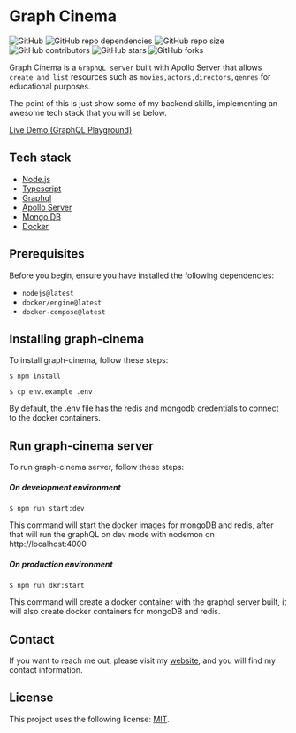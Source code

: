 # Graph Cinema

![GitHub](https://img.shields.io/github/license/jeffersonaguilar95/graph-cinema)
![GitHub repo dependencies](https://img.shields.io/david/jeffersonaguilar95/graph-cinema)
![GitHub repo size](https://img.shields.io/github/repo-size/jeffersonaguilar95/graph-cinema)
![GitHub contributors](https://img.shields.io/github/contributors/jeffersonaguilar95/graph-cinema)
![GitHub stars](https://img.shields.io/github/stars/jeffersonaguilar95/graph-cinema?style=social)
![GitHub forks](https://img.shields.io/github/forks/jeffersonaguilar95/graph-cinema?style=social)

Graph Cinema is a `GraphQL server` built with Apollo Server that allows `create and list` resources such as `movies,actors,directors,genres` for educational purposes.

The point of this is just show some of my backend skills, implementing an awesome tech stack that you will se below. 

[Live Demo (GraphQL Playground)](http://ec2-52-54-247-163.compute-1.amazonaws.com:4000)

## Tech stack

- [Node.js](https://nodejs.org/)
- [Typescript](https://www.typescriptlang.org/)
- [Graphql](https://graphql.org/)
- [Apollo Server](https://www.apollographql.com/docs/apollo-server/)
- [Mongo DB](https://www.mongodb.com/)
- [Docker](https://www.docker.com/)

## Prerequisites

Before you begin, ensure you have installed the following dependencies:

* `nodejs@latest`
* `docker/engine@latest` 
* `docker-compose@latest`

## Installing graph-cinema

To install graph-cinema, follow these steps:

```shell script
$ npm install

$ cp env.example .env
```
By default, the .env file has the redis and mongodb credentials to connect to the docker containers.

## Run graph-cinema server

To run graph-cinema server, follow these steps:

##### On development environment

```shell script
$ npm run start:dev
```
This command will start the docker images for mongoDB and redis, 
after that will run the graphQL on dev mode with nodemon on http://localhost:4000

##### On production environment

```shell script
$ npm run dkr:start
```
This command will create a docker container with the graphql server built,
 it will also create docker containers for mongoDB and redis.
 
## Contact

If you want to reach me out, please visit my [website](https://jeffersonaguilar95.github.io/), and you will find my contact information.

## License

This project uses the following license: [MIT](https://opensource.org/licenses/MIT).
